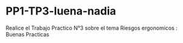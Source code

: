 # PP1-TP3-luena-nadia
Realice el Trabajo Practico N°3 sobre el tema Riesgos ergonomicos : Buenas Practicas
